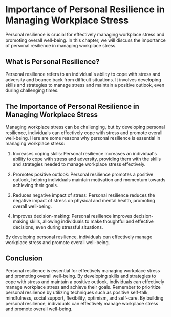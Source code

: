 Importance of Personal Resilience in Managing Workplace Stress
=============================================================================================================================

Personal resilience is crucial for effectively managing workplace stress and promoting overall well-being. In this chapter, we will discuss the importance of personal resilience in managing workplace stress.

What is Personal Resilience?
----------------------------

Personal resilience refers to an individual's ability to cope with stress and adversity and bounce back from difficult situations. It involves developing skills and strategies to manage stress and maintain a positive outlook, even during challenging times.

The Importance of Personal Resilience in Managing Workplace Stress
------------------------------------------------------------------

Managing workplace stress can be challenging, but by developing personal resilience, individuals can effectively cope with stress and promote overall well-being. Here are some reasons why personal resilience is essential in managing workplace stress:

1. Increases coping skills: Personal resilience increases an individual's ability to cope with stress and adversity, providing them with the skills and strategies needed to manage workplace stress effectively.

2. Promotes positive outlook: Personal resilience promotes a positive outlook, helping individuals maintain motivation and momentum towards achieving their goals.

3. Reduces negative impact of stress: Personal resilience reduces the negative impact of stress on physical and mental health, promoting overall well-being.

4. Improves decision-making: Personal resilience improves decision-making skills, allowing individuals to make thoughtful and effective decisions, even during stressful situations.

By developing personal resilience, individuals can effectively manage workplace stress and promote overall well-being.

Conclusion
----------

Personal resilience is essential for effectively managing workplace stress and promoting overall well-being. By developing skills and strategies to cope with stress and maintain a positive outlook, individuals can effectively manage workplace stress and achieve their goals. Remember to prioritize personal resilience by utilizing techniques such as positive self-talk, mindfulness, social support, flexibility, optimism, and self-care. By building personal resilience, individuals can effectively manage workplace stress and promote overall well-being.
